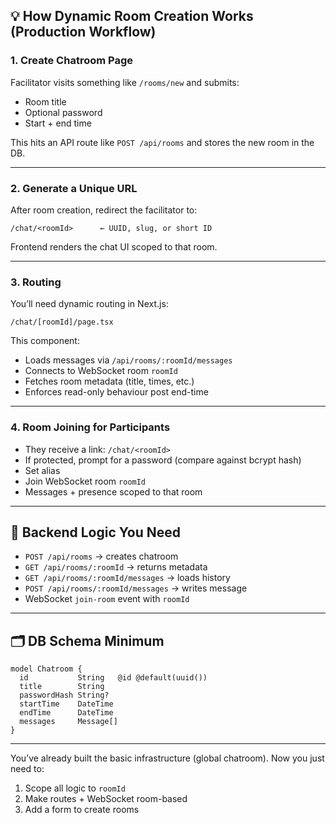 ## 💡 How Dynamic Room Creation Works (Production Workflow)

### 1. **Create Chatroom Page**

Facilitator visits something like `/rooms/new` and submits:

- Room title
- Optional password
- Start + end time

This hits an API route like `POST /api/rooms` and stores the new room in the DB.

---

### 2. **Generate a Unique URL**

After room creation, redirect the facilitator to:

```
/chat/<roomId>      ← UUID, slug, or short ID
```

Frontend renders the chat UI scoped to that room.

---

### 3. **Routing**

You’ll need dynamic routing in Next.js:

```
/chat/[roomId]/page.tsx
```

This component:

- Loads messages via `/api/rooms/:roomId/messages`
- Connects to WebSocket room `roomId`
- Fetches room metadata (title, times, etc.)
- Enforces read-only behaviour post end-time

---

### 4. **Room Joining for Participants**

- They receive a link: `/chat/<roomId>`
- If protected, prompt for a password (compare against bcrypt hash)
- Set alias
- Join WebSocket room `roomId`
- Messages + presence scoped to that room

---

## 🔐 Backend Logic You Need

- `POST /api/rooms` → creates chatroom
- `GET /api/rooms/:roomId` → returns metadata
- `GET /api/rooms/:roomId/messages` → loads history
- `POST /api/rooms/:roomId/messages` → writes message
- WebSocket `join-room` event with `roomId`

---

## 🗂 DB Schema Minimum

```prisma
model Chatroom {
  id           String   @id @default(uuid())
  title        String
  passwordHash String?
  startTime    DateTime
  endTime      DateTime
  messages     Message[]
}
```

---

You’ve already built the basic infrastructure (global chatroom). Now you just need to:

1. Scope all logic to `roomId`
2. Make routes + WebSocket room-based
3. Add a form to create rooms
